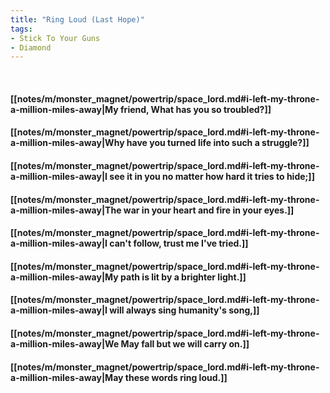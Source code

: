 ```yaml
---
title: "Ring Loud (Last Hope)"
tags:
- Stick To Your Guns
- Diamond
---
```

&nbsp;
#### [[notes/m/monster_magnet/powertrip/space_lord.md#i-left-my-throne-a-million-miles-away|My friend, What has you so troubled?]]
#### [[notes/m/monster_magnet/powertrip/space_lord.md#i-left-my-throne-a-million-miles-away|Why have you turned life into such a struggle?]]
#### [[notes/m/monster_magnet/powertrip/space_lord.md#i-left-my-throne-a-million-miles-away|I see it in you no matter how hard it tries to hide;]]
#### [[notes/m/monster_magnet/powertrip/space_lord.md#i-left-my-throne-a-million-miles-away|The war in your heart and fire in your eyes.]]
#### [[notes/m/monster_magnet/powertrip/space_lord.md#i-left-my-throne-a-million-miles-away|I can't follow, trust me I've tried.]]
#### [[notes/m/monster_magnet/powertrip/space_lord.md#i-left-my-throne-a-million-miles-away|My path is lit by a brighter light.]]
#### [[notes/m/monster_magnet/powertrip/space_lord.md#i-left-my-throne-a-million-miles-away|I will always sing humanity's song,]]
#### [[notes/m/monster_magnet/powertrip/space_lord.md#i-left-my-throne-a-million-miles-away|We May fall but we will carry on.]]
#### [[notes/m/monster_magnet/powertrip/space_lord.md#i-left-my-throne-a-million-miles-away|May these words ring loud.]]
